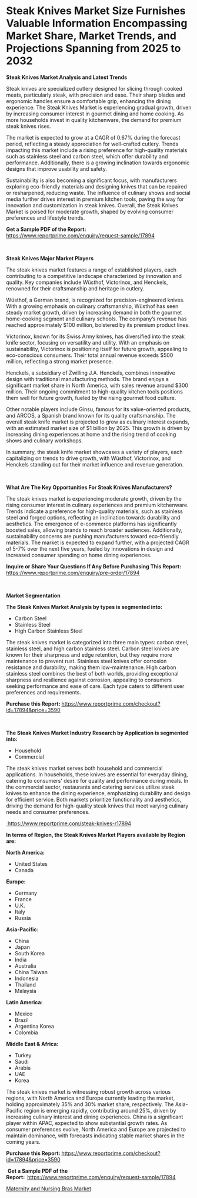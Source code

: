 <p><h1>Steak Knives Market Size Furnishes Valuable Information Encompassing Market Share, Market Trends, and Projections Spanning from 2025 to 2032</h1></p><p><strong>Steak Knives Market Analysis and Latest Trends</strong></p>
<p><p>Steak knives are specialized cutlery designed for slicing through cooked meats, particularly steak, with precision and ease. Their sharp blades and ergonomic handles ensure a comfortable grip, enhancing the dining experience. The Steak Knives Market is experiencing gradual growth, driven by increasing consumer interest in gourmet dining and home cooking. As more households invest in quality kitchenware, the demand for premium steak knives rises.</p><p>The market is expected to grow at a CAGR of 0.67% during the forecast period, reflecting a steady appreciation for well-crafted cutlery. Trends impacting this market include a rising preference for high-quality materials such as stainless steel and carbon steel, which offer durability and performance. Additionally, there is a growing inclination towards ergonomic designs that improve usability and safety. </p><p>Sustainability is also becoming a significant focus, with manufacturers exploring eco-friendly materials and designing knives that can be repaired or resharpened, reducing waste. The influence of culinary shows and social media further drives interest in premium kitchen tools, paving the way for innovation and customization in steak knives. Overall, the Steak Knives Market is poised for moderate growth, shaped by evolving consumer preferences and lifestyle trends.</p></p>
<p><strong>Get a Sample PDF of the Report:&nbsp;</strong> <a href="https://www.reportprime.com/enquiry/request-sample/17894?utm_campaign=3046&utm_medium=2&utm_source=Github&utm_content=ia&utm_term=18032025&utm_id=steak-knives">https://www.reportprime.com/enquiry/request-sample/17894</a></p>
<p>&nbsp;</p>
<p><strong>Steak Knives Major Market Players</strong></p>
<p><p>The steak knives market features a range of established players, each contributing to a competitive landscape characterized by innovation and quality. Key companies include Wüsthof, Victorinox, and Henckels, renowned for their craftsmanship and heritage in cutlery. </p><p>Wüsthof, a German brand, is recognized for precision-engineered knives. With a growing emphasis on culinary craftsmanship, Wüsthof has seen steady market growth, driven by increasing demand in both the gourmet home-cooking segment and culinary schools. The company’s revenue has reached approximately $100 million, bolstered by its premium product lines.</p><p>Victorinox, known for its Swiss Army knives, has diversified into the steak knife sector, focusing on versatility and utility. With an emphasis on sustainability, Victorinox is positioning itself for future growth, appealing to eco-conscious consumers. Their total annual revenue exceeds $500 million, reflecting a strong market presence.</p><p>Henckels, a subsidiary of Zwilling J.A. Henckels, combines innovative design with traditional manufacturing methods. The brand enjoys a significant market share in North America, with sales revenue around $300 million. Their ongoing commitment to high-quality kitchen tools positions them well for future growth, fueled by the rising gourmet food culture.</p><p>Other notable players include Ginsu, famous for its value-oriented products, and ARCOS, a Spanish brand known for its quality craftsmanship. The overall steak knife market is projected to grow as culinary interest expands, with an estimated market size of $1 billion by 2025. This growth is driven by increasing dining experiences at home and the rising trend of cooking shows and culinary workshops.</p><p>In summary, the steak knife market showcases a variety of players, each capitalizing on trends to drive growth, with Wüsthof, Victorinox, and Henckels standing out for their market influence and revenue generation.</p></p>
<p>&nbsp;</p>
<p><strong>What Are The Key Opportunities For Steak Knives Manufacturers?</strong></p>
<p><p>The steak knives market is experiencing moderate growth, driven by the rising consumer interest in culinary experiences and premium kitchenware. Trends indicate a preference for high-quality materials, such as stainless steel and forged options, reflecting an inclination towards durability and aesthetics. The emergence of e-commerce platforms has significantly boosted sales, allowing brands to reach broader audiences. Additionally, sustainability concerns are pushing manufacturers toward eco-friendly materials. The market is expected to expand further, with a projected CAGR of 5-7% over the next five years, fueled by innovations in design and increased consumer spending on home dining experiences.</p></p>
<p><strong>Inquire or Share Your Questions If Any Before Purchasing This Report:</strong> <a href="https://www.reportprime.com/enquiry/pre-order/17894?utm_campaign=3046&utm_medium=2&utm_source=Github&utm_content=ia&utm_term=18032025&utm_id=steak-knives">https://www.reportprime.com/enquiry/pre-order/17894</a></p>
<p>&nbsp;</p>
<p><strong>Market Segmentation</strong></p>
<p><strong>The Steak Knives Market Analysis by types is segmented into:</strong></p>
<p><ul><li>Carbon Steel</li><li>Stainless Steel</li><li>High Carbon Stainless Steel</li></ul></p>
<p><p>The steak knives market is categorized into three main types: carbon steel, stainless steel, and high carbon stainless steel. Carbon steel knives are known for their sharpness and edge retention, but they require more maintenance to prevent rust. Stainless steel knives offer corrosion resistance and durability, making them low-maintenance. High carbon stainless steel combines the best of both worlds, providing exceptional sharpness and resilience against corrosion, appealing to consumers seeking performance and ease of care. Each type caters to different user preferences and requirements.</p></p>
<p><strong>Purchase this Report:&nbsp;</strong><a href="https://www.reportprime.com/checkout?id=17894&price=3590&utm_campaign=3046&utm_medium=2&utm_source=Github&utm_content=ia&utm_term=18032025&utm_id=steak-knives">https://www.reportprime.com/checkout?id=17894&price=3590</a></p>
<p>&nbsp;</p>
<p><strong>The Steak Knives Market Industry Research by Application is segmented into:</strong></p>
<p><ul><li>Household</li><li>Commercial</li></ul></p>
<p><p>The steak knives market serves both household and commercial applications. In households, these knives are essential for everyday dining, catering to consumers' desire for quality and performance during meals. In the commercial sector, restaurants and catering services utilize steak knives to enhance the dining experience, emphasizing durability and design for efficient service. Both markets prioritize functionality and aesthetics, driving the demand for high-quality steak knives that meet varying culinary needs and consumer preferences.</p></p>
<p><a href="https://www.reportprime.com/steak-knives-r17894?utm_campaign=3046&utm_medium=2&utm_source=Github&utm_content=ia&utm_term=18032025&utm_id=steak-knives">&nbsp;https://www.reportprime.com/steak-knives-r17894</a></p>
<p><strong>In terms of Region, the Steak Knives Market Players available by Region are:</strong></p>
<p>
    <p> <strong> North America: </strong>
        <ul>
            <li>United States</li>
            <li>Canada</li>
        </ul>
        </p> 
    <p> <strong> Europe: </strong>
        <ul>
            <li>Germany</li>
            <li>France</li>
            <li>U.K.</li>
            <li>Italy</li>
            <li>Russia</li>
        </ul>
        </p> 
    <p> <strong> Asia-Pacific: </strong>
        <ul>
            <li>China</li>
            <li>Japan</li>
            <li>South Korea</li>
            <li>India</li>
            <li>Australia</li>
            <li>China Taiwan</li>
            <li>Indonesia</li>
            <li>Thailand</li>
            <li>Malaysia</li>
        </ul>
        </p> 
    <p> <strong> Latin America: </strong>
        <ul>
            <li>Mexico</li>
            <li>Brazil</li>
            <li>Argentina Korea</li>
            <li>Colombia</li>
        </ul>
        </p> 
    <p> <strong> Middle East & Africa: </strong>
        <ul>
            <li>Turkey</li>
            <li>Saudi</li>
            <li>Arabia</li>
            <li>UAE</li>
            <li>Korea</li>
        </ul>
    </p>
    </p>
<p><p>The steak knives market is witnessing robust growth across various regions, with North America and Europe currently leading the market, holding approximately 35% and 30% market share, respectively. The Asia-Pacific region is emerging rapidly, contributing around 25%, driven by increasing culinary interest and dining experiences. China is a significant player within APAC, expected to show substantial growth rates. As consumer preferences evolve, North America and Europe are projected to maintain dominance, with forecasts indicating stable market shares in the coming years.</p></p>
<p><strong>Purchase this Report: </strong><a href="https://www.reportprime.com/checkout?id=17894&price=3590&utm_campaign=3046&utm_medium=2&utm_source=Github&utm_content=ia&utm_term=18032025&utm_id=steak-knives">https://www.reportprime.com/checkout?id=17894&price=3590</a></p>
<p>&nbsp;<strong>Get a Sample PDF of the Report:&nbsp;&nbsp;</strong><a href="https://www.reportprime.com/enquiry/request-sample/17894?utm_campaign=3046&utm_medium=2&utm_source=Github&utm_content=ia&utm_term=18032025&utm_id=steak-knives">https://www.reportprime.com/enquiry/request-sample/17894</a></p>
<p><strong></strong></p>
<p><p><a href="https://github.com/berbelsagwan/Market-Research-Report-List-1/blob/main/maternity-and-nursing-bras-market.md?utm_campaign=3046&utm_medium=2&utm_source=Github&utm_content=ia&utm_term=18032025&utm_id=steak-knives">Maternity and Nursing Bras Market</a></p></p>